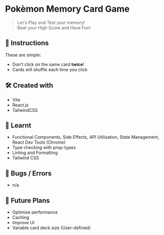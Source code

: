 # Pokèmon Memory Card Game

> Let's Play and Test your memory!  
> Beat your High Score and Have Fun!

## 👾 Instructions

These are simple:

-   Don't click on the same card **twice**!
-   Cards will shuffle each time you click

## 🛠️ Created with

-   Vite
-   React.js
-   TailwindCSS

## 🧠 Learnt

-   Functional Components, Side Effects, API Utilisation, State Management, React Dev Tools (Chrome)
-   Type checking with prop-types
-   Linting and Formatting
-   Tailwind CSS

## 🐞 Bugs / Errors

-   n/a

## 🚀 Future Plans

-   Optimise performance
-   Caching
-   Improve UI
-   Variable card deck size (User-defined)
